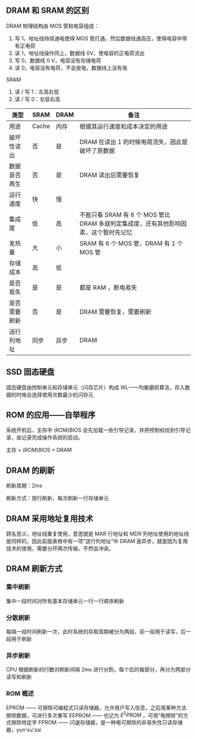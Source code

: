 ## DRAM 和 SRAM 的区别
DRAM 物理结构由 MOS 管和电容组成：
1. 写 1，地址线持续通电使得 MOS 管打通，然后数据线通高压，使得电容中带有正电荷
2. 读 1，地址线操作同上，数据线 0V，使电容的正电荷流出
3. 写 0，数据线 0 V，电容没有存储电荷
4. 读 0，电容没有电荷，不会放电，数据线上没有电

SRAM
1. 读 / 写 1：左高右低
2. 读 / 写 0：左低右高

|类型|SRAM|DRAM|备注|
|--|-- |---|-- |
|用途|Cache |内存 |根据其运行速度和成本决定的用途 |
|破坏性读出|否 |是 |DRAM 在读出 1 的时候电荷流失，因此是破坏了原数据 |
|数据是否再生|否 |是 |DRAM 读出后需要恢复 |
|运行速度|快 |慢 | |
|集成度|低 |高 |不能只看 SRAM 有 6 个 MOS 管比 DRAM 多就判定集成度，还有其他影响因素，这个暂时先记忆|
|发热量|大 |小 |SRAM 有 6 个 MOS 管，DRAM 有 1 个 MOS 管|
|存储成本|高 |低 | |
|是否易失|是 |是 |都是 RAM ，断电易失 |
|是否需要刷新|否 |是 |DRAM 需要恢复，需要刷新 |
|送行列地址|同步 |异步 |DRAM  |


## SSD 固态硬盘
固态硬盘由控制单元和存储单元（闪存芯片）构成
WL——均衡磨损算法，存入数据的时候会选择使用次数最少的闪存元

## ROM 的应用——自举程序
系统开机后，主存中 (ROM)BIOS 会先加载一些引导记录，并把控制权给到引导记录，由记录完成操作系统的启动。

主存 = (ROM)BIOS + DRAM

## DRAM 的刷新
刷新周期：2ms 

刷新方式：按行刷新，每次刷新一行存储单元

## DRAM 采用地址复用技术
顾名思义，地址线重复使用，意思就是 MAR 行地址和 MDR 列地址使用的地址线是同样的，因此前面表格中有一项“送行列地址”中 DRAM 是异步，就是因为复用技术的使用，需要分开两次传输，不然会冲突。

## DRAM 刷新方式  
### 集中刷新
集中一段时间对所有基本存储单元一行一行顺序刷新
### 分散刷新
每隔一段时间刷新一次，此时系统的存取周期被分为两段，前一段用于读写，后一段用于刷新
### 异步刷新
CPU 根据刷新的行数对刷新间隔 2ms 进行分割，每个后的每部分，再分为两部分读写和刷新

### ROM 概述
EPROM —— 可擦除可编程式只读存储器，允许用户写入信息，之后用某种方法擦除数据，可进行多次重写
EEPROM —— 也记为 $E^2PROM$ ，可用“电擦除”的方式擦除特定字
FPROM —— 闪速存储器，是一种电可擦除的非易失性只读存储器，yun'xu'zai

